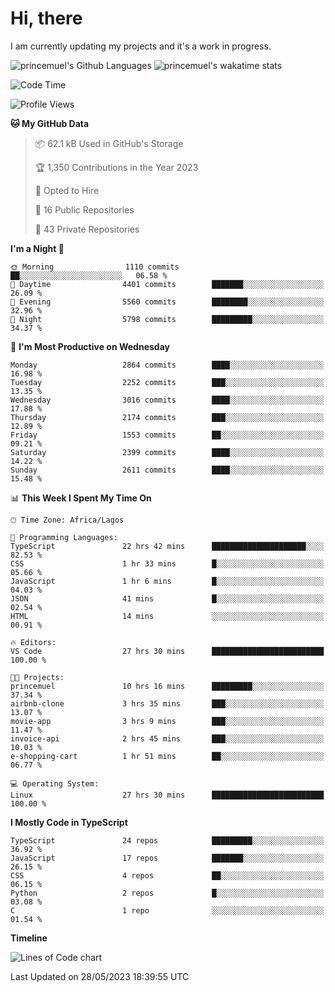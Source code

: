 # Hi, there

I am currently updating my projects and it's a work in progress.

![princemuel's Github Languages](https://github-readme-stats.vercel.app/api/top-langs/?username=princemuel&text_color=586069&layout=compact&hide_border=true&title_color=0366d6&count_private=true&include_all_commits=true&theme=tokyonight&show_icons=true)
![princemuel's wakatime stats](https://github-readme-stats.vercel.app/api/wakatime?username=princemuel&text_color=586069&layout=compact&hide_border=true&title_color=0366d6&count_private=true&include_all_commits=true&theme=tokyonight&show_icons=true)

<!--START_SECTION:waka-->
![Code Time](http://img.shields.io/badge/Code%20Time-2%2C397%20hrs%2021%20mins-blue)

![Profile Views](http://img.shields.io/badge/Profile%20Views-47-blue)

**🐱 My GitHub Data** 

> 📦 62.1 kB Used in GitHub's Storage 
 > 
> 🏆 1,350 Contributions in the Year 2023
 > 
> 💼 Opted to Hire
 > 
> 📜 16 Public Repositories 
 > 
> 🔑 43 Private Repositories 
 > 
**I'm a Night 🦉** 

```text
🌞 Morning                1110 commits        ██░░░░░░░░░░░░░░░░░░░░░░░   06.58 % 
🌆 Daytime                4401 commits        ███████░░░░░░░░░░░░░░░░░░   26.09 % 
🌃 Evening                5560 commits        ████████░░░░░░░░░░░░░░░░░   32.96 % 
🌙 Night                  5798 commits        █████████░░░░░░░░░░░░░░░░   34.37 % 
```
📅 **I'm Most Productive on Wednesday** 

```text
Monday                   2864 commits        ████░░░░░░░░░░░░░░░░░░░░░   16.98 % 
Tuesday                  2252 commits        ███░░░░░░░░░░░░░░░░░░░░░░   13.35 % 
Wednesday                3016 commits        ████░░░░░░░░░░░░░░░░░░░░░   17.88 % 
Thursday                 2174 commits        ███░░░░░░░░░░░░░░░░░░░░░░   12.89 % 
Friday                   1553 commits        ██░░░░░░░░░░░░░░░░░░░░░░░   09.21 % 
Saturday                 2399 commits        ████░░░░░░░░░░░░░░░░░░░░░   14.22 % 
Sunday                   2611 commits        ████░░░░░░░░░░░░░░░░░░░░░   15.48 % 
```


📊 **This Week I Spent My Time On** 

```text
🕑︎ Time Zone: Africa/Lagos

💬 Programming Languages: 
TypeScript               22 hrs 42 mins      █████████████████████░░░░   82.53 % 
CSS                      1 hr 33 mins        █░░░░░░░░░░░░░░░░░░░░░░░░   05.66 % 
JavaScript               1 hr 6 mins         █░░░░░░░░░░░░░░░░░░░░░░░░   04.03 % 
JSON                     41 mins             █░░░░░░░░░░░░░░░░░░░░░░░░   02.54 % 
HTML                     14 mins             ░░░░░░░░░░░░░░░░░░░░░░░░░   00.91 % 

🔥 Editors: 
VS Code                  27 hrs 30 mins      █████████████████████████   100.00 % 

🐱‍💻 Projects: 
princemuel               10 hrs 16 mins      █████████░░░░░░░░░░░░░░░░   37.34 % 
airbnb-clone             3 hrs 35 mins       ███░░░░░░░░░░░░░░░░░░░░░░   13.07 % 
movie-app                3 hrs 9 mins        ███░░░░░░░░░░░░░░░░░░░░░░   11.47 % 
invoice-api              2 hrs 45 mins       ███░░░░░░░░░░░░░░░░░░░░░░   10.03 % 
e-shopping-cart          1 hr 51 mins        ██░░░░░░░░░░░░░░░░░░░░░░░   06.77 % 

💻 Operating System: 
Linux                    27 hrs 30 mins      █████████████████████████   100.00 % 
```

**I Mostly Code in TypeScript** 

```text
TypeScript               24 repos            █████████░░░░░░░░░░░░░░░░   36.92 % 
JavaScript               17 repos            ███████░░░░░░░░░░░░░░░░░░   26.15 % 
CSS                      4 repos             ██░░░░░░░░░░░░░░░░░░░░░░░   06.15 % 
Python                   2 repos             █░░░░░░░░░░░░░░░░░░░░░░░░   03.08 % 
C                        1 repo              ░░░░░░░░░░░░░░░░░░░░░░░░░   01.54 % 
```



**Timeline**

![Lines of Code chart](https://raw.githubusercontent.com/princemuel/princemuel/main/assets/bar_graph.png)


 Last Updated on 28/05/2023 18:39:55 UTC
<!--END_SECTION:waka-->
